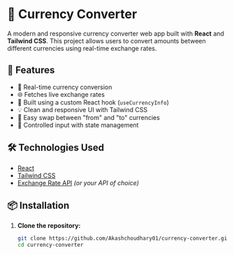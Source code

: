 # 💱 Currency Converter

A modern and responsive currency converter web app built with **React** and **Tailwind CSS**. This project allows users to convert amounts between different currencies using real-time exchange rates.

## 🚀 Features

- 🔄 Real-time currency conversion
- 🌐 Fetches live exchange rates
- 🧠 Built using a custom React hook (`useCurrencyInfo`)
- 💡 Clean and responsive UI with Tailwind CSS
- 🔁 Easy swap between "from" and "to" currencies
- 🧪 Controlled input with state management

## 🛠️ Technologies Used

- [React](https://reactjs.org/)
- [Tailwind CSS](https://tailwindcss.com/)
- [Exchange Rate API](https://api.exchangerate-api.com/) *(or your API of choice)*

## 📦 Installation

1. **Clone the repository:**
   ```bash
   git clone https://github.com/Akashchoudhary01/currency-converter.git
   cd currency-converter
